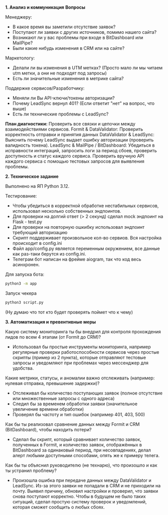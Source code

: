 **1. Анализ и коммуникация**
**Вопросы**

Менеджеру:
- В какое время вы заметили отсутствие заявок?
- Поступают ли заявки с других источников, помимо нашего сайта?
- Возникают ли у вас проблемы при входе в BitDashboard или MailPipe?
- Были какие нибудь изменения в CRM или на сайте?

Маркетологу:
- Делали ли вы изменения в UTM метках? (Просто мало ли мы читаем utm метки, а они не подходят под запросы)
- Есть ли значительные изменения в метрике сайта?

Поддержке сервисов/Разработчику:
- Меняли ли Вы API-ключи/токены авторизации?
- Почему LeadSync вернул 401? (Если ответит "нет" на вопрос, что выше)
- Есть ли технические проблемы с LeadSync?

**План диагностики:**
Проверить все связки и цепочки между взаимодействиями сервисов.
Formit & DataValidator: Проверить корректность отправки и принятия данных
DataValidator & LeadSync: Выяснить почему LeadSync выдает ошибку авторизации (проверить валидность токена). 
LeadSync & MailPipe / BitDashboard: Убедиться в исправности интеграций, запросить логи за период сбоев, проверить доступность и статус каждого сервиса.
Проверить вручную API каждого сервиса с помощью тестовых запросов для выявления проблемы.

**2. Техническое задание**

Выполнено на ЯП Python 3.12.

Тестирование:
- Чтобы убедиться в корректной обработке нестабильных сервисов, использовал несколько собственных эндпоинтов.
- Для проверки на долгий ответ (> 2 секунд) сделал mock эндпоинт на Flask - test.py
- Для проверки на повторную ошкибку использовал эндпоинт требующий авторизацию
- Скрипт поддерживает произвольное кол-во сервиов. Вся настройка происходит в config.ini
- Файл app/config.py является переменным окружением, все данные как раз-таки берутся из config.ini.
- Телеграм бот написан на фрейме aiogram, так что код весь асинхронен.

Для запуска бота:
```bash
python3 -m app
```
Запуск чекера
```bash
python3 script.py
```
(Ну думаю что тот кто будет проверять поймет что к чему)

**3. Автоматизация и превентивные меры**

Какую систему мониторинга ты бы внедрил для контроля прохождения лидов по всем 4 этапам (от Formit до CRM)?
- Использовал бы простые инструменты мониторинга, например регулярные проверки работоспособности сервисов через простые скрипты (пример из 2 пункта), которые отправляют тестовые запросы и уведомляют при проблемах через мессенджер для удобства.

Какие метрики, статусы, и аномалии важно отслеживать (например: нулевая отправка, превышение задержки)?
- Отслеживал бы количество поступающих заявок (полное отсутствие или множественные запросы с одного адреса)
- Следил бы за временем обработки заявки (значительное увеличение времени обработки)
- Проверял бы частоту и тип ошибок (например 401, 403, 500)

Как бы ты реализовал сравнение данных между Formit и CRM (BitDashboard), чтобы находить потери?
- Сделал бы скрипт, который сравнивает количество заявок, полученных в Formit, и количество заявок, отображённых в BitDashboard за одинаковый период, при несовпадениях, делал алерт любыми доступными способами, опять же к примеру телега.

Как бы ты объяснил руководителю (не технарю), что произошло и как ты устранил проблему?
- Произошла ошибка при передаче данных между DataValidator и LeadSync. Из-за этого заявки не попадали в CRM и не приходили на почту. Выявил причину, обновил настройки и проверил, что заявки снова поступают корректно. Чтобы в будущем не было таких ситуаций, сделал простую систему проверок и уведомлений, которая сможет сообщить о любых сбоях.
